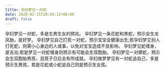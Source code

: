 ```yaml
---
title: 孕妇梦见一对蛇
date: 2020-02-15T20:54:12+08:00
draft: false
---
```


孕妇梦见一对蛇，多是生男生女的预兆。
孕妇梦见一条花蛇和黑蛇，预示会生龙凤胎，是好梦。
孕妇梦见自己打死一对蛇，预示宝宝会健康出生;若孕妇梦见别人打死蛇，则需小心身边的人或事，以免对宝宝造成不良影响。
孕妇梦见蛇缠身，是吉兆;若是梦见一对蛇缠身则预示有可能会生双胞胎。
孕妇梦见一对蟒蛇，预示会生双胞胎男孩，且孩子日后会有所成就。
孕妇做梦梦见有一对蛇追自己，多是预示生男孩，若是花蛇或小蛇追自己则是预示生女孩。